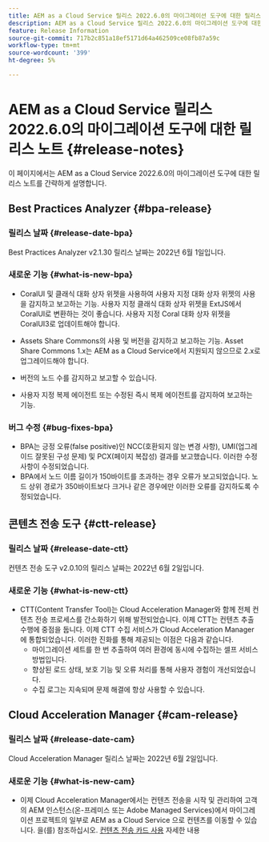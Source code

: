 ```yaml
---
title: AEM as a Cloud Service 릴리스 2022.6.0의 마이그레이션 도구에 대한 릴리스 노트
description: AEM as a Cloud Service 릴리스 2022.6.0의 마이그레이션 도구에 대한 릴리스 노트
feature: Release Information
source-git-commit: 717b2c851a18ef5171d64a462509ce08fb87a59c
workflow-type: tm+mt
source-wordcount: '399'
ht-degree: 5%

---
```


# AEM as a Cloud Service 릴리스 2022.6.0의 마이그레이션 도구에 대한 릴리스 노트 {#release-notes}

이 페이지에서는 AEM as a Cloud Service 2022.6.0의 마이그레이션 도구에 대한 릴리스 노트를 간략하게 설명합니다.

## Best Practices Analyzer {#bpa-release}

### 릴리스 날짜 {#release-date-bpa}

Best Practices Analyzer v2.1.30 릴리스 날짜는 2022년 6월 1일입니다.

### 새로운 기능 {#what-is-new-bpa}

* CoralUI 및 클래식 대화 상자 위젯을 사용하여 사용자 지정 대화 상자 위젯의 사용을 감지하고 보고하는 기능. 사용자 지정 클래식 대화 상자 위젯을 ExtJS에서 CoralUI로 변환하는 것이 좋습니다. 사용자 지정 Coral 대화 상자 위젯을 CoralUI3로 업데이트해야 합니다.

* Assets Share Commons의 사용 및 버전을 감지하고 보고하는 기능. Asset Share Commons 1.x는 AEM as a Cloud Service에서 지원되지 않으므로 2.x로 업그레이드해야 합니다.

* 버전의 노드 수를 감지하고 보고할 수 있습니다.

* 사용자 지정 복제 에이전트 또는 수정된 즉시 복제 에이전트를 감지하여 보고하는 기능.

### 버그 수정 {#bug-fixes-bpa}

* BPA는 긍정 오류(false positive)인 NCC(호환되지 않는 변경 사항), UMI(업그레이드 잘못된 구성 문제) 및 PCX(페이지 복잡성) 결과를 보고했습니다. 이러한 수정 사항이 수정되었습니다.
* BPA에서 노드 이름 길이가 150바이트를 초과하는 경우 오류가 보고되었습니다. 노드 상위 경로가 350바이트보다 크거나 같은 경우에만 이러한 오류를 감지하도록 수정되었습니다.

## 콘텐츠 전송 도구 {#ctt-release}

### 릴리스 날짜 {#release-date-ctt}

컨텐츠 전송 도구 v2.0.10의 릴리스 날짜는 2022년 6월 2일입니다.

### 새로운 기능 {#what-is-new-ctt}

* CTT(Content Transfer Tool)는 Cloud Acceleration Manager와 함께 전체 컨텐츠 전송 프로세스를 간소화하기 위해 발전되었습니다. 이제 CTT는 컨텐츠 추출 수행에 중점을 둡니다. 이제 CTT 수집 서비스가 Cloud Acceleration Manager에 통합되었습니다. 이러한 진화를 통해 제공되는 이점은 다음과 같습니다.
   * 마이그레이션 세트를 한 번 추출하여 여러 환경에 동시에 수집하는 셀프 서비스 방법입니다.
   * 향상된 로드 상태, 보호 기능 및 오류 처리를 통해 사용자 경험이 개선되었습니다.
   * 수집 로그는 지속되며 문제 해결에 항상 사용할 수 있습니다.

## Cloud Acceleration Manager {#cam-release}

### 릴리스 날짜 {#release-date-cam}

Cloud Acceleration Manager 릴리스 날짜는 2022년 6월 2일입니다.

### 새로운 기능 {#what-is-new-cam}

* 이제 Cloud Acceleration Manager에서는 컨텐츠 전송을 시작 및 관리하여 고객의 AEM 인스턴스(온-프레미스 또는 Adobe Managed Services)에서 마이그레이션 프로젝트의 일부로 AEM as a Cloud Service 으로 컨텐츠를 이동할 수 있습니다. 을(를) 참조하십시오. [컨텐츠 전송 카드 사용](https://experienceleague.adobe.com/docs/experience-manager-cloud-service/content/migration-journey/cloud-acceleration-manager/using-cam/cam-implementation-phase.html#content-transfer) 자세한 내용

